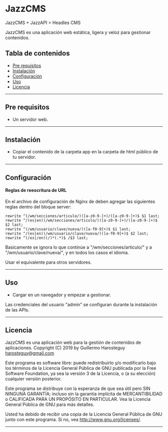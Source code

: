 # JazzCMS

JazzCMS + JazzAPI = Headles CMS

JazzCMS es una aplicación web estática, ligera y veloz para gestionar contenidos.

## Tabla de contenidos

- [Pre requisitos](#pre-requisitos)
- [Instalación](#instalación)
- [Configuración](#configuración)
- [Uso](#uso)
- [Licencia](#licencia)

---
## Pre requisitos

- Un servidor web.

---
## Instalación

- Copiar el contenido de la carpeta app en la carpeta de html público de tu servidor.

---
## Configuración

#### Reglas de reescritura de URL

En el archivo de configuración de Nginx de deben agregar las siguientes reglas dentro del bloque server:
````
rewrite ^(/wm/secciones/articulo/)([a-z0-9-]+)/([a-z0-9-]+)$ $1 last;
rewrite ^/(es|en)(/wm/secciones/articulo/)([a-z0-9-]+)/([a-z0-9-]+)$ $2 last;
rewrite ^(/wm/usuario/clave/nueva/)([a-f0-9]+)$ $1 last;
rewrite ^/(es|en)(/wm/usuario/clave/nueva/)([a-f0-9]+)$ $2 last;
rewrite ^(/es|/en)(/)*(.*)$ /$3 last;
````
Basicamente se ignora lo que continúe a "/wm/secciones/articulo/" y a "/wm/usuario/clave/nueva/", y en todos los casos el idioma.

Usar el equivalente para otros servidores.

---
## Uso

- Cargar en un navegador y empezar a gestionar.

Las credenciales del usuario "admin" se configuran durante la instalación de las APIs.

---
## Licencia

JazzCMS es una aplicación web para la gestión de contenidos de aplicaciones.
Copyright (C) 2019 by Guillermo Harosteguy <harosteguy@gmail.com>

Este programa es software libre: puede redistribuirlo y/o modificarlo bajo
los términos de la Licencia General Pública de GNU publicada por la Free
Software Foundation, ya sea la versión 3 de la Licencia, o (a su elección)
cualquier versión posterior.

Este programa se distribuye con la esperanza de que sea útil pero SIN
NINGUNA GARANTÍA; incluso sin la garantía implícita de MERCANTIBILIDAD o
CALIFICADA PARA UN PROPÓSITO EN PARTICULAR. Vea la Licencia General Pública
de GNU para más detalles.

Usted ha debido de recibir una copia de la Licencia General Pública
de GNU junto con este programa. Si no, vea <http://www.gnu.org/licenses/>.

---